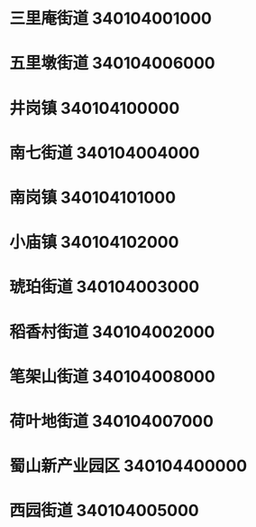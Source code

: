# 三里庵街道 340104001000
# 五里墩街道 340104006000
# 井岗镇 340104100000
# 南七街道 340104004000
# 南岗镇 340104101000
# 小庙镇 340104102000
# 琥珀街道 340104003000
# 稻香村街道 340104002000
# 笔架山街道 340104008000
# 荷叶地街道 340104007000
# 蜀山新产业园区 340104400000
# 西园街道 340104005000
